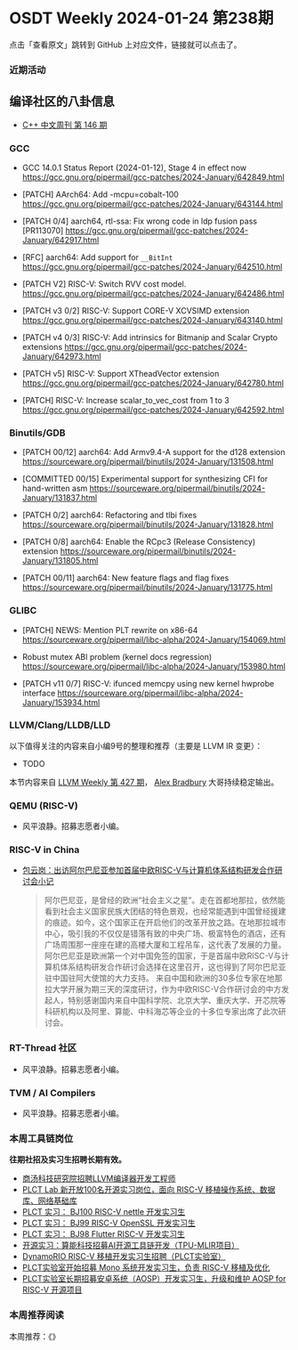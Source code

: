 # OSDT Weekly 2024-01-24 第238期

点击「查看原文」跳转到 GitHub 上对应文件，链接就可以点击了。

### 近期活动

## 编译社区的八卦信息

- [C++ 中文周刊 第 146 期](https://mp.weixin.qq.com/s/YBYVqUoO3wajqbFDIQ0Ing)

### GCC

- GCC 14.0.1 Status Report (2024-01-12), Stage 4 in effect now
  https://gcc.gnu.org/pipermail/gcc-patches/2024-January/642849.html

- [PATCH] AArch64: Add -mcpu=cobalt-100
  https://gcc.gnu.org/pipermail/gcc-patches/2024-January/643144.html

- [PATCH 0/4] aarch64, rtl-ssa: Fix wrong code in ldp fusion pass [PR113070]
  https://gcc.gnu.org/pipermail/gcc-patches/2024-January/642917.html

- [RFC] aarch64: Add support for `__BitInt`
  https://gcc.gnu.org/pipermail/gcc-patches/2024-January/642510.html

- [PATCH V2] RISC-V: Switch RVV cost model.
  https://gcc.gnu.org/pipermail/gcc-patches/2024-January/642486.html

- [PATCH v3 0/2] RISC-V: Support CORE-V XCVSIMD extension
  https://gcc.gnu.org/pipermail/gcc-patches/2024-January/643140.html

- [PATCH v4 0/3] RISC-V: Add intrinsics for Bitmanip and Scalar Crypto extensions
  https://gcc.gnu.org/pipermail/gcc-patches/2024-January/642973.html

- [PATCH v5] RISC-V: Support XTheadVector extension
  https://gcc.gnu.org/pipermail/gcc-patches/2024-January/642780.html

- [PATCH] RISC-V: Increase scalar_to_vec_cost from 1 to 3
  https://gcc.gnu.org/pipermail/gcc-patches/2024-January/642592.html

### Binutils/GDB

- [PATCH 00/12] aarch64: Add Armv9.4-A support for the d128 extension
  https://sourceware.org/pipermail/binutils/2024-January/131508.html

- [COMMITTED 00/15] Experimental support for synthesizing CFI for hand-written asm
  https://sourceware.org/pipermail/binutils/2024-January/131837.html

- [PATCH 0/2] aarch64: Refactoring and tlbi fixes
  https://sourceware.org/pipermail/binutils/2024-January/131828.html

- [PATCH 0/8] aarch64: Enable the RCpc3 (Release Consistency) extension
  https://sourceware.org/pipermail/binutils/2024-January/131805.html

- [PATCH 00/11] aarch64: New feature flags and flag fixes
  https://sourceware.org/pipermail/binutils/2024-January/131775.html

### GLIBC

- [PATCH] NEWS: Mention PLT rewrite on x86-64
  https://sourceware.org/pipermail/libc-alpha/2024-January/154069.html

- Robust mutex ABI problem (kernel docs regression)
  https://sourceware.org/pipermail/libc-alpha/2024-January/153980.html

- [PATCH v11 0/7] RISC-V: ifunced memcpy using new kernel hwprobe interface
  https://sourceware.org/pipermail/libc-alpha/2024-January/153934.html

### LLVM/Clang/LLDB/LLD


以下值得关注的内容来自小编9号的整理和推荐（主要是 LLVM IR 变更）：

- TODO

本节内容来自 [LLVM Weekly 第 427 期](http://llvmweekly.org/issue/427)，
[Alex Bradbury](https://www.linkedin.com/in/alex-bradbury/) 大哥持续稳定输出。

### QEMU (RISC-V)

- 风平浪静。招募志愿者小编。

### RISC-V in China

- [包云岗：出访阿尔巴尼亚参加首届中欧RISC-V与计算机体系结构研发合作研讨会小记](https://mp.weixin.qq.com/s/-TRWx5S896JRsFEPbTemHQ)
  > 阿尔巴尼亚，是曾经的欧洲“社会主义之星”。走在首都地那拉，依然能看到社会主义国家民族大团结的特色景观，也经常能遇到中国曾经援建的痕迹。如今，这个国家正在开启他们的改革开放之路。在地那拉城市中心，吸引我的不仅仅是错落有致的中央广场、极富特色的酒店，还有广场周围那一座座在建的高楼大厦和工程吊车，这代表了发展的力量。
  > 阿尔巴尼亚是欧洲第一个对中国免签的国家，于是首届中欧RISC-V与计算机体系结构研发合作研讨会选择在这里召开，这也得到了阿尔巴尼亚驻中国驻阿大使馆的大力支持。
  > 来自中国和欧洲的30多位专家在地那拉大学开展为期三天的深度研讨，作为中欧RISC-V合作研讨会的中方发起人，特别感谢国内来自中国科学院、北京大学、重庆大学、开芯院等科研机构以及阿里、算能、中科海芯等企业的十多位专家出席了此次研讨会。

### RT-Thread 社区

- 风平浪静。招募志愿者小编。

### TVM / AI Compilers

- 风平浪静。招募志愿者小编。

### 本周工具链岗位

**往期社招及实习生招聘长期有效。**

- [商汤科技研究院招聘LLVM编译器开发工程师](https://mp.weixin.qq.com/s/4j-Qin8LFUJlzKzFIpIKpw)
- [PLCT Lab 新开放100名开源实习岗位，面向 RISC-V 移植操作系统、数据库、网络基础库](https://mp.weixin.qq.com/s/ebvIxcplB8Jtw18LMoXTTQ)
- [PLCT 实习： BJ100 RISC-V nettle 开发实习生](https://mp.weixin.qq.com/s/GEUKRlxILFpdHQbv-yxWQQ)
- [PLCT 实习： BJ99 RISC-V OpenSSL 开发实习生](https://mp.weixin.qq.com/s/pzy6sbW50r3aLw3Dt36oBQ)
- [PLCT 实习： BJ98 Flutter RISC-V 开发实习生](https://mp.weixin.qq.com/s/gQYT_rhtLE8jGg6WWAztDA)
- [开源实习：算能科技招募AI开源工具链开发（TPU-MLIR项目）](https://mp.weixin.qq.com/s/IBJh0ip4k11PzIMZecsWSw)
- [DynamoRIO RISC-V 移植开发实习生招聘（PLCT实验室）](https://mp.weixin.qq.com/s/J_5TjT6DOqeOXJXQI5VQxw)
- [PLCT实验室开始招募 Mono 系统开发实习生，负责 RISC-V 移植及优化](https://mp.weixin.qq.com/s/whEW7Hay1jIP1tBzIPay1A)
- [PLCT实验室长期招募安卓系统（AOSP）开发实习生，升级和维护 AOSP for RISC-V 开源项目](https://mp.weixin.qq.com/s/dJP2cEB1nex2inR5c-cJog)


### 本周推荐阅读

本周推荐：《》
